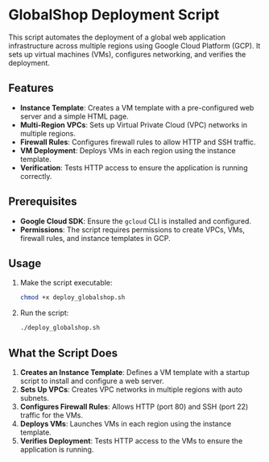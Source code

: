 # GlobalShop Deployment Script

This script automates the deployment of a global web application infrastructure across multiple regions using Google Cloud Platform (GCP). It sets up virtual machines (VMs), configures networking, and verifies the deployment.

## Features
- **Instance Template**: Creates a VM template with a pre-configured web server and a simple HTML page.
- **Multi-Region VPCs**: Sets up Virtual Private Cloud (VPC) networks in multiple regions.
- **Firewall Rules**: Configures firewall rules to allow HTTP and SSH traffic.
- **VM Deployment**: Deploys VMs in each region using the instance template.
- **Verification**: Tests HTTP access to ensure the application is running correctly.

## Prerequisites
- **Google Cloud SDK**: Ensure the `gcloud` CLI is installed and configured.
- **Permissions**: The script requires permissions to create VPCs, VMs, firewall rules, and instance templates in GCP.

## Usage
1. Make the script executable:
   ```bash
   chmod +x deploy_globalshop.sh
   ```
2. Run the script:
   ```bash
   ./deploy_globalshop.sh
   ```

## What the Script Does
1. **Creates an Instance Template**: Defines a VM template with a startup script to install and configure a web server.
2. **Sets Up VPCs**: Creates VPC networks in multiple regions with auto subnets.
3. **Configures Firewall Rules**: Allows HTTP (port 80) and SSH (port 22) traffic for the VMs.
4. **Deploys VMs**: Launches VMs in each region using the instance template.
5. **Verifies Deployment**: Tests HTTP access to the VMs to ensure the application is running.

